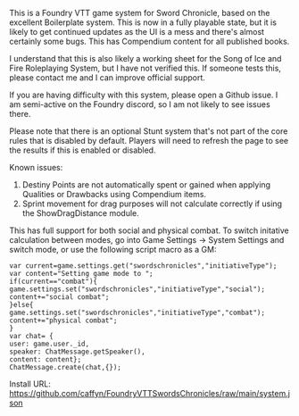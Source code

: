 This is a Foundry VTT game system for Sword Chronicle,  based on the excellent Boilerplate system. This is now in a fully playable state, but it is likely to get continued updates as the UI is a mess and there's almost certainly some bugs. This has Compendium content for all published books. 

I understand that this is also likely a working sheet for the Song of Ice and Fire Roleplaying System, but I have not verified this. If someone tests this, please contact me and I can improve official support.  


If you are having difficulty with this system, please open a Github issue. I am semi-active on the Foundry discord, so I am not likely to see issues there. 

Please note that there is an optional Stunt system that's not part of the core rules that is disabled by default. Players will need to refresh the page to see the results if this is enabled or disabled.  

 

Known issues:
1. Destiny Points are not automatically spent or gained when applying Qualities or Drawbacks using Compendium items. 
2. Sprint movement for drag purposes will not calculate correctly if using the ShowDragDistance module.



This has full support for both social and physical combat. To switch initative calculation between modes, go into Game Settings -> System Settings and switch mode, or use the following script macro as a GM:

```
var current=game.settings.get("swordschronicles","initiativeType");
var content="Setting game mode to ";
if(current=="combat"){
game.settings.set("swordschronicles","initiativeType","social");
content+="social combat";
}else{
game.settings.set("swordschronicles","initiativeType","combat");
content+="physical combat";
}
var chat= {
user: game.user._id,
speaker: ChatMessage.getSpeaker(),
content: content};
ChatMessage.create(chat,{});
```


Install URL: 
https://github.com/caffyn/FoundryVTTSwordsChronicles/raw/main/system.json 
